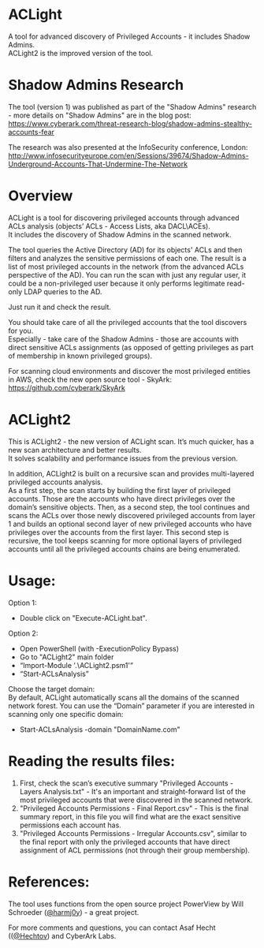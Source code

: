 # ACLight
A tool for advanced discovery of Privileged Accounts - it includes Shadow Admins.  
ACLight2 is the improved version of the tool.

# Shadow Admins Research
The tool (version 1) was published as part of the "Shadow Admins" research - more details on "Shadow Admins" are in the blog post: https://www.cyberark.com/threat-research-blog/shadow-admins-stealthy-accounts-fear  
  
The research was also presented at the InfoSecurity conference, London:  
http://www.infosecurityeurope.com/en/Sessions/39674/Shadow-Admins-Underground-Accounts-That-Undermine-The-Network  

# Overview
ACLight is a tool for discovering privileged accounts through advanced ACLs analysis (objects’ ACLs - Access Lists, aka DACL\ACEs).  
It includes the discovery of Shadow Admins in the scanned network.
  
The tool queries the Active Directory (AD) for its objects' ACLs and then filters and analyzes the sensitive permissions of each one.
The result is a list of most privileged accounts in the network (from the advanced ACLs perspective of the AD).
You can run the scan with just any regular user, it could be a non-privileged user because it only performs legitimate read-only LDAP queries to the AD.

Just run it and check the result.

You should take care of all the privileged accounts that the tool discovers for you.  
Especially - take care of the Shadow Admins - those are accounts with direct sensitive ACLs assignments (as opposed of getting privileges as part of membership in known privileged groups).

For scanning cloud environments and discover the most privileged entities in AWS, check the new open source tool - SkyArk:  
https://github.com/cyberark/SkyArk  

# ACLight2

This is ACLight2 - the new version of ACLight scan. It’s much quicker, has a new scan architecture and better results.  
It solves scalability and performance issues from the previous version.  
  
In addition, ACLight2 is built on a recursive scan and provides multi-layered privileged accounts analysis.  
As a first step, the scan starts by building the first layer of privileged accounts. Those are the accounts who have direct privileges over the domain’s sensitive objects. Then, as a second step, the tool continues and scans the ACLs over those newly discovered privileged accounts from layer 1 and builds an optional second layer of new privileged accounts who have privileges over the accounts from the first layer. This second step is recursive, the tool keeps scanning for more optional layers of privileged accounts until all the privileged accounts chains are being enumerated.

# Usage:
Option 1:
-	Double click on "Execute-ACLight.bat".

Option 2:
-	Open PowerShell (with -ExecutionPolicy Bypass)
-	Go to "ACLight2" main folder
-	“Import-Module '.\ACLight2.psm1'”
-	“Start-ACLsAnalysis”

Choose the target domain:  
By default, ACLight automatically scans all the domains of the scanned network forest. You can use the “Domain” parameter if you are interested in scanning only one specific domain:
- Start-ACLsAnalysis -domain "DomainName.com"

# Reading the results files:
1) First, check the scan’s executive summary "Privileged Accounts - Layers Analysis.txt" - It's an important and straight-forward list of the most privileged accounts that were discovered in the scanned network.  
2) "Privileged Accounts Permissions - Final Report.csv" - This is the final summary report, in this file you will find what are the exact sensitive permissions each account has.  
4) "Privileged Accounts Permissions - Irregular Accounts.csv", similar to the final report with only the privileged accounts that have direct assignment of ACL permissions (not through their group membership).

# References:
The tool uses functions from the open source project PowerView by Will Schroeder ([@harmj0y](https://twitter.com/harmj0y)) - a great project.

For more comments and questions, you can contact Asaf Hecht (([@Hechtov](https://twitter.com/Hechtov)) and CyberArk Labs.
